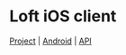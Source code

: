 # Loft iOS client

[Project](https://github.com/louistsaitszho/Loft-Project) | [Android](https://github.com/louistsaitszho/Loft-Android) | [API](https://github.com/louistsaitszho/Loft-API)
